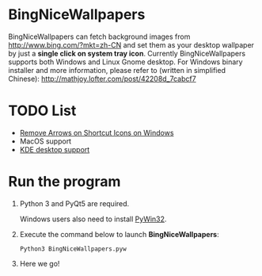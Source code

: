 # BingNiceWallpapers
BingNiceWallpapers can fetch background images from http://www.bing.com/?mkt=zh-CN and set them as your desktop wallpaper by just a **single click on system tray icon**.
Currently BingNiceWallpapers supports both Windows and Linux Gnome desktop. For Windows binary installer and more information, please refer to (written in simplified Chinese): http://mathjoy.lofter.com/post/42208d_7cabcf7

# TODO List
 - [Remove Arrows on Shortcut Icons on Windows](http://www.howtogeek.com/howto/windows-vista/disable-shortcut-icon-arrow-overlay-in-windows-vista/)
 - MacOS support
 - [KDE desktop support](https://github.com/redstoneleo/BingNiceWallpapers/issues/1)

# Run the program 
1. Python 3 and PyQt5 are required.

   Windows users also need to install [PyWin32](http://sourceforge.net/projects/pywin32/files/).

2. Execute the command below to launch **BingNiceWallpapers**:

   `Python3 BingNiceWallpapers.pyw`

3. Here we go!
